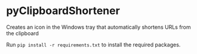 # pyClipboardShortener
Creates an icon in the Windows tray that automatically shortens URLs from the clipboard

Run <code>pip install -r requirements.txt</code> to install the required packages.

